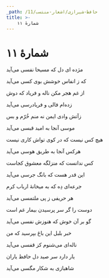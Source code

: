 ```yaml
---
_path: /حافظ-شیرازی/اشعار-منتسب/11
title: >-
    شمارهٔ ۱۱
---
```

# شمارهٔ ۱۱

<div class="b" id="bn1"><div class="m1"><p>مژده ای دل که مسیحا نفسی می‌آید</p></div>
<div class="m2"><p>که ز انفاس خوشش بوی کسی می‌آید </p></div></div>
<div class="b" id="bn2"><div class="m1"><p>از غم هجر مکن ناله و فریاد که دوش</p></div>
<div class="m2"><p>زده‌ام فالی و فریادرسی می‌آید </p></div></div>
<div class="b" id="bn3"><div class="m1"><p>زآتش وادی ایمن نه منم خُرّم و بس</p></div>
<div class="m2"><p>موسی آنجا به امید قبسی می‌آید </p></div></div>
<div class="b" id="bn4"><div class="m1"><p>هیچ کس نیست که در کوی تواش کاری نیست</p></div>
<div class="m2"><p>هرکس آنجا به طریق هوسی می‌آید </p></div></div>
<div class="b" id="bn5"><div class="m1"><p>کس ندانست که منزلگه معشوق کجاست</p></div>
<div class="m2"><p>این قدر هست که بانگ جرسی می‌آید </p></div></div>
<div class="b" id="bn6"><div class="m1"><p>جرعه‌ای دِه که به میخانهٔ ارباب کرم</p></div>
<div class="m2"><p>هر حریفی ز پی ملتمسی می‌آید </p></div></div>
<div class="b" id="bn7"><div class="m1"><p>دوست را گر سر پرسیدن بیمار غم است</p></div>
<div class="m2"><p>گو بر آن خوش که هنوزش نفسی می‌آید </p></div></div>
<div class="b" id="bn8"><div class="m1"><p>خبر بلبل این باغ بپرسید که من</p></div>
<div class="m2"><p>ناله‌ای می‌شنوم کز قفسی می‌آید </p></div></div>
<div class="b" id="bn9"><div class="m1"><p>یار دارد سر صید دل حافظ یاران</p></div>
<div class="m2"><p>شاهبازی به شکار مگسی می‌آید</p></div></div>
